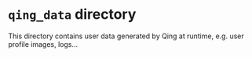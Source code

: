 # `qing_data` directory

This directory contains user data generated by Qing at runtime, e.g. user profile images, logs...
